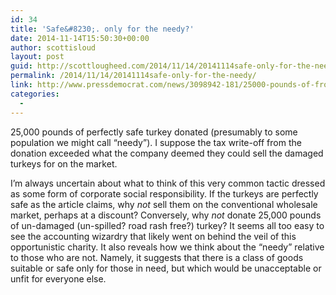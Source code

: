 ```yaml
---
id: 34
title: 'Safe&#8230;. only for the needy?'
date: 2014-11-14T15:50:30+00:00
author: scottisloud
layout: post
guid: http://scottlougheed.com/2014/11/14/20141114safe-only-for-the-needy/
permalink: /2014/11/14/20141114safe-only-for-the-needy/
link: http://www.pressdemocrat.com/news/3098942-181/25000-pounds-of-frozen-turkeys
categories:
  - 
---
```

25,000 pounds of perfectly safe turkey donated (presumably to some population we might call &#8220;needy&#8221;). I suppose the tax write-off from the donation exceeded what the company deemed they could sell the damaged turkeys for on the market.&nbsp;

I&#8217;m always uncertain about what to think of this very common tactic dressed as some form of corporate social responsibility. If the turkeys are perfectly safe as the article claims, why&nbsp;_not_&nbsp;sell them on the conventional wholesale market, perhaps at a discount? Conversely, why&nbsp;_not_&nbsp;donate 25,000 pounds of un-damaged (un-spilled? road rash free?) turkey? It seems all too easy to see the accounting wizardry that likely went on behind the veil of this opportunistic charity. It also reveals how we think about the &#8220;needy&#8221; relative to those who are not. Namely, it suggests that there is a class of goods suitable or safe only for those in need, but which would be unacceptable or unfit for everyone else. &nbsp;
